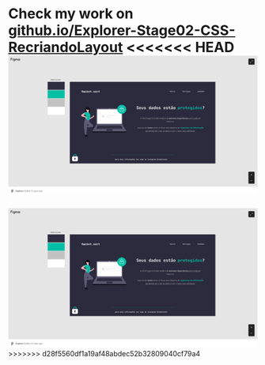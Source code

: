 Check my work on <a href="https://eduhrodrigues.github.io/Explorer-Stage02-CSS-RecriandoLayout/">github.io/Explorer-Stage02-CSS-RecriandoLayout</a>
<<<<<<< HEAD
<img src="images/figmaRecriandoLayout.jpg">
=======
<img src="images/figmaRecriandoLayout.jpg">
>>>>>>> d28f5560df1a19af48abdec52b32809040cf79a4
